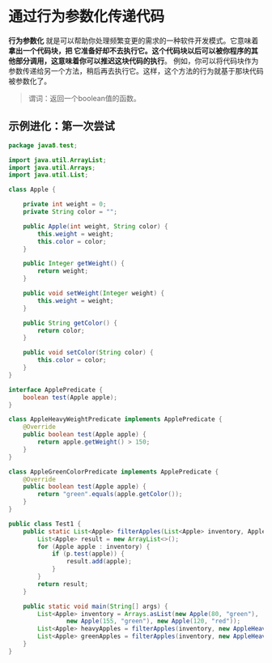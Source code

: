 通过行为参数化传递代码
================================================================================
**行为参数化** 就是可以帮助你处理频繁变更的需求的一种软件开发模式。它意味着 **拿出一个代码块，把
它准备好却不去执行它。这个代码块以后可以被你程序的其他部分调用，这意味着你可以推迟这块代码的执行**。 
例如，你可以将代码块作为参数传递给另一个方法，稍后再去执行它。这样，这个方法的行为就基于那块代码
被参数化了。

> 谓词：返回一个boolean值的函数。

## 示例进化：第一次尝试
```java
package java8.test;

import java.util.ArrayList;
import java.util.Arrays;
import java.util.List;

class Apple {

    private int weight = 0;
    private String color = "";

    public Apple(int weight, String color) {
        this.weight = weight;
        this.color = color;
    }

    public Integer getWeight() {
        return weight;
    }

    public void setWeight(Integer weight) {
        this.weight = weight;
    }

    public String getColor() {
        return color;
    }

    public void setColor(String color) {
        this.color = color;
    }
}

interface ApplePredicate {
    boolean test(Apple apple);
}

class AppleHeavyWeightPredicate implements ApplePredicate {
    @Override
    public boolean test(Apple apple) {
        return apple.getWeight() > 150;
    }
}

class AppleGreenColorPredicate implements ApplePredicate {
    @Override
    public boolean test(Apple apple) {
        return "green".equals(apple.getColor());
    }
}

public class Test1 {
    public static List<Apple> filterApples(List<Apple> inventory, ApplePredicate p) {
        List<Apple> result = new ArrayList<>();
        for (Apple apple : inventory) {
            if (p.test(apple)) {
                result.add(apple);
            }
        }
        return result;
    }

    public static void main(String[] args) {
        List<Apple> inventory = Arrays.asList(new Apple(80, "green"),
                new Apple(155, "green"), new Apple(120, "red"));
        List<Apple> heavyApples = filterApples(inventory, new AppleHeavyWeightPredicate());
        List<Apple> greenApples = filterApples(inventory, new AppleHeavyWeightPredicate());
    }
}
```